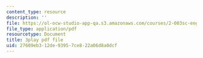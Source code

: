 ```yaml
---
content_type: resource
description: ''
file: https://ol-ocw-studio-app-qa.s3.amazonaws.com/courses/2-003sc-engineering-dynamics-fall-2011/27609eb312de93957ce822a06d8a0dcf_3F4wlYR_3h8.pdf
file_type: application/pdf
resourcetype: Document
title: 3play pdf file
uid: 27609eb3-12de-9395-7ce8-22a06d8a0dcf
---
```

